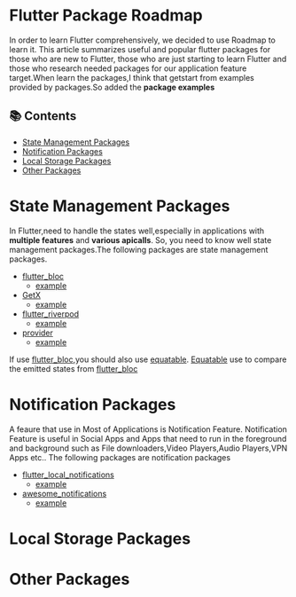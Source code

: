 # Flutter Package Roadmap

In order to learn Flutter comprehensively, we decided to use Roadmap to learn it.
This article summarizes useful and popular flutter packages for those who are new to Flutter, those who are just starting to learn Flutter and those who research needed packages for our application feature target.When learn the packages,I think that getstart from examples provided by packages.So added the **package examples**

## 📚 Contents
- [State Management Packages](#State-Management-Packages)
- [Notification Packages](#Notification-Packages)
- [Local Storage Packages](#Local-Storage-Packages)
- [Other Packages](#Other-Packages)


# State Management Packages

  In Flutter,need to handle the states well,especially in applications with **multiple features** and **various apicalls**. So, you need to know well state management packages.The following packages are state management packages.
  - [flutter_bloc](https://pub.dev/packages/flutter_bloc)
    - [example](https://github.com/felangel/bloc/tree/master/packages/flutter_bloc/example)
  - [GetX](https://pub.dev/packages/get)
    - [example](https://github.com/jonataslaw/getx/tree/master/example)
  - [flutter_riverpod](https://pub.dev/packages/flutter_riverpod)
    - [example](https://github.com/rrousselGit/riverpod/tree/master/packages/flutter_riverpod/example)
  - [provider](https://pub.dev/packages/provider)
    - [example](https://github.com/rrousselGit/provider/tree/master/packages/provider/example)

If use [flutter_bloc](https://pub.dev/packages/flutter_bloc),you should also use [equatable](https://pub.dev/packages/equatable). [Equatable](https://pub.dev/packages/equatable) use to compare the emitted states from [flutter_bloc](https://pub.dev/packages/flutter_bloc)

# Notification Packages

  A feaure that use in Most of Applications is Notification Feature. Notification Feature is useful in Social Apps and Apps that need to run in the foreground and background such as File downloaders,Video Players,Audio Players,VPN Apps etc.. The following packages are notification packages
- [flutter_local_notifications](https://pub.dev/packages/flutter_local_notifications)
    - [example](https://github.com/MaikuB/flutter_local_notifications/tree/master/flutter_local_notifications/example)
- [awesome_notifications](https://pub.dev/packages/awesome_notifications)
    - [example](https://github.com/rafaelsetragni/awesome_notifications/tree/master/example)

# Local Storage Packages



# Other Packages







